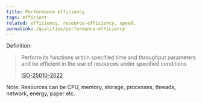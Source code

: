 ```yaml
---
title: Performance efficiency
tags: efficient
related: efficiency, resource-efficiency, speed,  
permalink: /qualities/performance-efficiency
---
```


Definition: 

>Perform its functions within specified time and throughput parameters and be efficient in the use of resources under specified conditions
>
>[ISO-25010-2022](/references/#iso-25050-2022)


Note: Resources can be CPU, memory, storage, processes, threads, network, energy, paper etc. 

